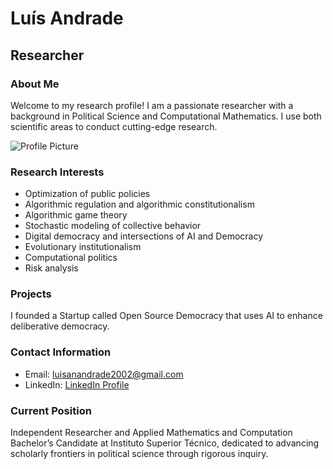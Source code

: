 # Luís Andrade
## Researcher

### About Me
Welcome to my research profile! I am a passionate researcher with a background in Political Science and Computational Mathematics. I use both scientific areas to conduct cutting-edge research.

![Profile Picture](profile-pic.jpg)



### Research Interests
- Optimization of public policies
- Algorithmic regulation and algorithmic constitutionalism
- Algorithmic game theory
- Stochastic modeling of collective behavior
- Digital democracy and intersections of AI and Democracy
- Evolutionary institutionalism
- Computational politics
- Risk analysis

### Projects
I founded a Startup called Open Source Democracy that uses AI to enhance deliberative democracy.

### Contact Information
- Email: [luisanandrade2002@gmail.com](mailto:luisanandrade2002@gmail.com)
- LinkedIn: [LinkedIn Profile](https://www.linkedin.com/in/lu%C3%ADs-ant%C3%B3nio-andrade-215238236/)

### Current Position
Independent Researcher and Applied Mathematics and Computation Bachelor’s Candidate at Instituto Superior Técnico, dedicated to advancing scholarly frontiers in political science through rigorous inquiry.
